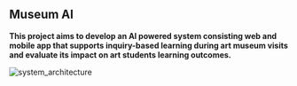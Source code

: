 ## Museum AI
**This project aims to develop an AI powered system consisting web and mobile app that supports inquiry-based learning during art museum visits and evaluate its impact on art students learning outcomes.**

![system_architecture](https://github.com/user-attachments/assets/c258af50-cb87-4292-a95b-3e10da2e2d19)

